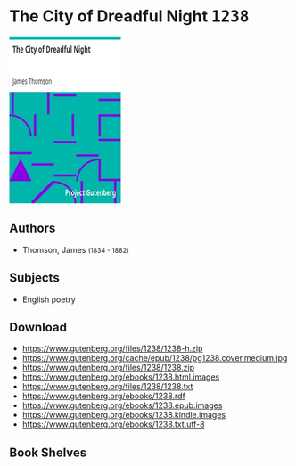 # The City of Dreadful Night <kbd>1238</kbd>

![](./cover.medium.jpg "")

## Authors


 - Thomson, James <small>(1834 - 1882)</small>

## Subjects


 - English poetry

## Download


 - https://www.gutenberg.org/files/1238/1238-h.zip
 - https://www.gutenberg.org/cache/epub/1238/pg1238.cover.medium.jpg
 - https://www.gutenberg.org/files/1238/1238.zip
 - https://www.gutenberg.org/ebooks/1238.html.images
 - https://www.gutenberg.org/files/1238/1238.txt
 - https://www.gutenberg.org/ebooks/1238.rdf
 - https://www.gutenberg.org/ebooks/1238.epub.images
 - https://www.gutenberg.org/ebooks/1238.kindle.images
 - https://www.gutenberg.org/ebooks/1238.txt.utf-8

## Book Shelves


